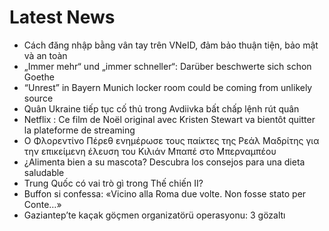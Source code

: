 # Latest News
-  Cách đăng nhập bằng vân tay trên VNeID, đảm bảo thuận tiện, bảo mật và an toàn
-  „Immer mehr“ und „immer schneller“: Darüber beschwerte sich schon Goethe
-  “Unrest” in Bayern Munich locker room could be coming from unlikely source
-  Quân Ukraine tiếp tục cố thủ trong Avdiivka bất chấp lệnh rút quân
-  Netflix : Ce film de Noël original avec Kristen Stewart va bientôt quitter la plateforme de streaming
-  Ο Φλορεντίνο Πέρεθ ενημέρωσε τους παίκτες της Ρεάλ Μαδρίτης για την επικείμενη έλευση του Κιλιάν Μπαπέ στο Μπερναμπέου
-  ¿Alimenta bien a su mascota? Descubra los consejos para una dieta saludable
-  Trung Quốc có vai trò gì trong Thế chiến II?
-  Buffon si confessa: «Vicino alla Roma due volte. Non fosse stato per Conte…»
-  Gaziantep’te kaçak göçmen organizatörü operasyonu: 3 gözaltı
